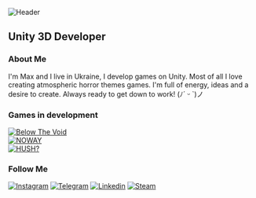 ![Header](https://github.com/nohatler/nohatler/blob/main/assets/headerLogo.gif?raw=true)

## Unity 3D Developer

### About Me
I'm Max and I live in Ukraine, I develop games on Unity. Most of all I love creating atmospheric horror themes games. 
I'm full of energy, ideas and a desire to create. Always ready to get down to work! (ﾉ´ ᵕ `)ノ 

### Games in development
[![Below The Void](https://img.shields.io/badge/☆_Below_The_Void-000000?style=for-the-badge)](https://github.com/nohatler)<br>
[![NOWAY](https://img.shields.io/badge/☆_NOWAY-000000?style=for-the-badge)](https://github.com/nohatler/NOWAY_short/)<br>
[![HUSH?](https://img.shields.io/badge/☆_HUSH%3F-000000?style=for-the-badge)](https://github.com/nohatler)

### Follow Me
[![Instagram](https://img.shields.io/badge/Instagram-000000?style=for-the-badge&logo=instagram&logoColor=fffff)](https://www.instagram.com/no_hatler_/)
[![Telegram](https://img.shields.io/badge/Telegram-000000?style=for-the-badge&logo=telegram&logoColor=ffffff)](https://t.me/yagolova12)
[![Linkedin](https://img.shields.io/badge/Linkedin-000000?style=for-the-badge&logo=C&logoColor=ffffff)](https://t.me/yagolova12)
[![Steam](https://img.shields.io/badge/Steam-000000?style=for-the-badge&logo=Steam&logoColor=ffffff)](https://steamcommunity.com/id/gomonmax/)

